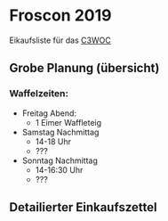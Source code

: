  Froscon 2019
================

Eikaufsliste für das [C3WOC](https://c3woc.de)

 Grobe Planung (übersicht)
---------------------------
### Waffelzeiten:

 - Freitag Abend:
   + 1 Eimer Waffleteig
 - Samstag Nachmittag
   + 14-18 Uhr
   + ???
 - Sonntag Nachmittag
   + 14-16:30 Uhr
   + ???


 Detailierter Einkaufszettel
-------------------------------
